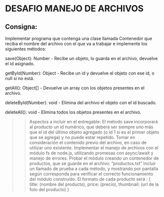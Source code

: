 # DESAFIO MANEJO DE ARCHIVOS

## Consigna:

Implementar programa que contenga una clase llamada Contenedor que reciba el nombre del archivo con el que va a trabajar e implemente los siguientes métodos:

save(Object): Number - Recibe un objeto, lo guarda en el archivo, devuelve el id asignado.

getById(Number): Object - Recibe un id y devuelve el objeto con ese id, o null si no está.

getAll(): Object[] - Devuelve un array con los objetos presentes en el archivo.

deleteById(Number): void - Elimina del archivo el objeto con el id buscado.

deleteAll(): void - Elimina todos los objetos presentes en el archivo.

>> Aspectos a incluir en el entregable: 
El método save incorporará al producto un id numérico, que deberá ser siempre uno más que el id del último objeto agregado (o id 1 si es el primer objeto que se agrega) y no puede estar repetido.
Tomar en consideración el contenido previo del archivo, en caso de utilizar uno existente.
Implementar el manejo de archivos con el módulo fs de node.js, utilizando promesas con async/await y manejo de errores.
Probar el módulo creando un contenedor de productos, que se guarde en el archivo: “productos.txt”
Incluir un llamado de prueba a cada método, y mostrando por pantalla según corresponda para verificar el correcto funcionamiento del módulo construído. 
El formato de cada producto será : 
{
    title: (nombre del producto),
    price: (precio),
    thumbnail: (url de la foto del producto)
}


